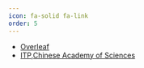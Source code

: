 ```yaml
---
icon: fa-solid fa-link
order: 5
---
```


- [Overleaf](https://www.overleaf.com/project)
-  [ITP,Chinese Academy of Sciences](https://itp.cas.cn/)